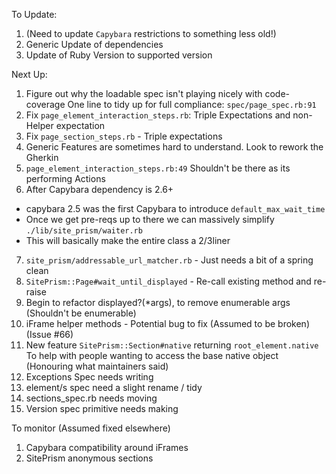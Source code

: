 To Update:
1) (Need to update `Capybara` restrictions to something less old!)
2) Generic Update of dependencies
4) Update of Ruby Version to supported version

Next Up:
1) Figure out why the loadable spec isn't playing nicely with code-coverage
One line to tidy up for full compliance: `spec/page_spec.rb:91`
2) Fix `page_element_interaction_steps.rb`: Triple Expectations and non-Helper expectation
3) Fix `page_section_steps.rb` - Triple expectations
4) Generic Features are sometimes hard to understand. Look to rework the Gherkin
5) `page_element_interaction_steps.rb:49` Shouldn't be there as its performing Actions
6) After Capybara dependency is 2.6+
- capybara 2.5 was the first Capybara to introduce `default_max_wait_time`
- Once we get pre-reqs up to there we can massively simplify `./lib/site_prism/waiter.rb`
- This will basically make the entire class a 2/3liner
7) `site_prism/addressable_url_matcher.rb` - Just needs a bit of a spring clean
8) `SitePrism::Page#wait_until_displayed` - Re-call existing method and re-raise
9) Begin to refactor displayed?(*args), to remove enumerable args (Shouldn't be enumerable)
10) iFrame helper methods - Potential bug to fix (Assumed to be broken) (Issue #66)
11) New feature `SitePrism::Section#native` returning `root_element.native` To help with
people wanting to access the base native object (Honouring what maintainers said)
12) Exceptions Spec needs writing
13) element/s spec need a slight rename / tidy
14) sections_spec.rb needs moving
15) Version spec primitive needs making 

To monitor (Assumed fixed elsewhere)
1) Capybara compatibility around iFrames
2) SitePrism anonymous sections
